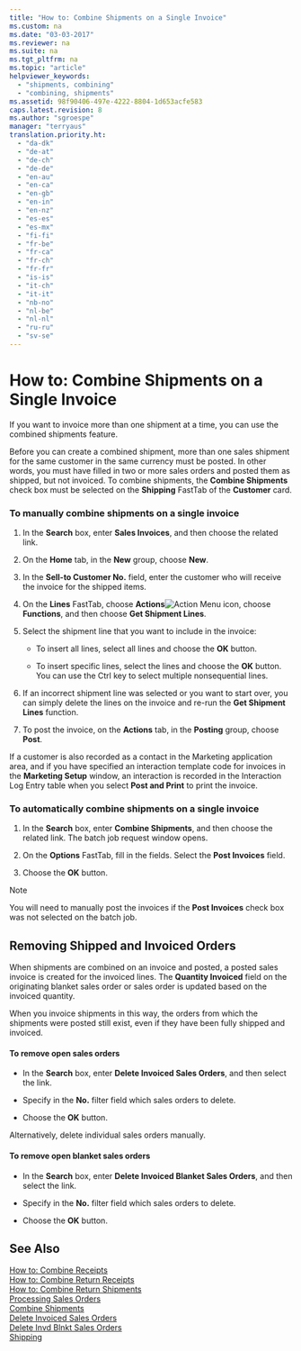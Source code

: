 ```yaml
---
title: "How to: Combine Shipments on a Single Invoice"
ms.custom: na
ms.date: "03-03-2017"
ms.reviewer: na
ms.suite: na
ms.tgt_pltfrm: na
ms.topic: "article"
helpviewer_keywords: 
  - "shipments, combining"
  - "combining, shipments"
ms.assetid: 98f90406-497e-4222-8804-1d653acfe583
caps.latest.revision: 8
ms.author: "sgroespe"
manager: "terryaus"
translation.priority.ht: 
  - "da-dk"
  - "de-at"
  - "de-ch"
  - "de-de"
  - "en-au"
  - "en-ca"
  - "en-gb"
  - "en-in"
  - "en-nz"
  - "es-es"
  - "es-mx"
  - "fi-fi"
  - "fr-be"
  - "fr-ca"
  - "fr-ch"
  - "fr-fr"
  - "is-is"
  - "it-ch"
  - "it-it"
  - "nb-no"
  - "nl-be"
  - "nl-nl"
  - "ru-ru"
  - "sv-se"
---
```

# How to: Combine Shipments on a Single Invoice
If you want to invoice more than one shipment at a time, you can use the combined shipments feature.  
  
 Before you can create a combined shipment, more than one sales shipment for the same customer in the same currency must be posted. In other words, you must have filled in two or more sales orders and posted them as shipped, but not invoiced. To combine shipments, the **Combine Shipments** check box must be selected on the **Shipping** FastTab of the **Customer** card.  
  
### To manually combine shipments on a single invoice  
  
1.  In the **Search** box, enter **Sales Invoices**, and then choose the related link.  
  
2.  On the **Home** tab, in the **New** group, choose **New**.  
  
3.  In the **Sell\-to Customer No.** field, enter the customer who will receive the invoice for the shipped items.  
  
4.  On the **Lines** FastTab, choose **Actions**![Action Menu icon](../DesignAndEngineering/media/actionmenuicon.png "actionMenuIcon"), choose **Functions**, and then choose **Get Shipment Lines**.  
  
5.  Select the shipment line that you want to include in the invoice:  
  
    -   To insert all lines, select all lines and choose the **OK** button.  
  
    -   To insert specific lines, select the lines and choose the **OK** button. You can use the Ctrl key to select multiple nonsequential lines.  
  
6.  If an incorrect shipment line was selected or you want to start over, you can simply delete the lines on the invoice and re\-run the **Get Shipment Lines** function.  
  
7.  To post the invoice, on the **Actions** tab, in the **Posting** group, choose **Post**.  
  
 If a customer is also recorded as a contact in the Marketing application area, and if you have specified an interaction template code for invoices in the   **Marketing Setup** window, an interaction is recorded in the Interaction Log Entry table when you select **Post and Print** to print the invoice.  
  
### To automatically combine shipments on a single invoice  
  
1.  In the **Search** box, enter **Combine Shipments**, and then choose the related link. The batch job request window opens.  
  
2.  On the **Options** FastTab, fill in the fields. Select the **Post Invoices** field.  
  
3.  Choose the **OK** button.  
  
> [!NOTE]  
>  You will need to manually post the invoices if the **Post Invoices** check box was not selected on the batch job.  
  
## Removing Shipped and Invoiced Orders  
 When shipments are combined on an invoice and posted, a posted sales invoice is created for the invoiced lines. The **Quantity Invoiced** field on the originating blanket sales order or sales order is updated based on the invoiced quantity.  
  
 When you invoice shipments in this way, the orders from which the shipments were posted still exist, even if they have been fully shipped and invoiced.  
  
#### To remove open sales orders  
  
-   In the **Search** box, enter **Delete Invoiced Sales Orders**, and then select the link.  
  
-   Specify in the **No.** filter field which sales orders to delete.  
  
-   Choose the **OK** button.  
  
 Alternatively, delete individual sales orders manually.  
  
#### To remove open blanket sales orders  
  
-   In the **Search** box, enter **Delete Invoiced Blanket Sales Orders**, and then select the link.  
  
-   Specify in the **No.** filter field which sales orders to delete.  
  
-   Choose the **OK** button.  
  
## See Also  
 [How to: Combine Receipts](../Finance/how-to-combine-receipts.md)   
 [How to: Combine Return Receipts](../Sales/how-to-combine-return-receipts.md)   
 [How to: Combine Return Shipments](../Purchasing/how-to-combine-return-shipments.md)   
 [Processing Sales Orders](../Sales/processing-sales-orders.md)   
 [Combine Shipments](../Topic/\($%20B_295%20Combine%20Shipments%20$\).md)   
 [Delete Invoiced Sales Orders](../SetupAndAdministration/-$-b_299-delete-invoiced-sales-orders-$-.md)   
 [Delete Invd Blnkt Sales Orders](../SetupAndAdministration/-$-b_291-delete-invd-blnkt-sales-orders-$-.md)   
 [Shipping](../Topic/Shipping.md)